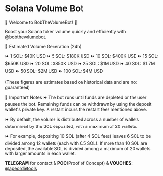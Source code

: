 # Solana Volume Bot
🤙 Welcome to BobTheVolumeBot! 🤙

Boost your Solana token volume quickly and efficiently with [@bobthevolumebot](https://t.me/bobthevolumebot).

🤙 Estimated Volume Generation (24h)

⏩  1 SOL:  $40K USD
⏩  5 SOL:  $180K USD
⏩  10 SOL: $400K USD
⏩  15 SOL: $650K USD
⏩  20 SOL: $850K USD
⏩  25 SOL: $1M USD
⏩  40 SOL: $1.7M USD
⏩  50 SOL: $2M USD
⏩ 100 SOL: $4M USD

(These figures are estimates based on historical data and are not guaranteed)

🤙 Important Notes
⏩ The bot runs until funds are depleted or the user pauses the bot. Remaining funds can be withdrawn by using the deposit wallet's private key. A restart incurs the restart fees mentioned above.

⏩ By default, the volume is distributed across a number of wallets determined by the SOL deposited, with a maximum of 20 wallets.

⏩ For example, depositing 10 SOL (after 4 SOL fees) leaves 6 SOL to be divided among 12 wallets (each with 0.5 SOL). If more than 10 SOL are deposited, the available SOL is divided among a maximum of 20 wallets with larger amounts in each wallet.


**TELEGRAM** for contact & **POC**(Proof of Concept) & **VOUCHES**: [@apeordietools](https://t.me/apeordietools)

